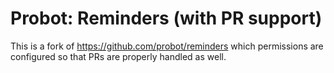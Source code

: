 # Probot: Reminders (with PR support)

This is a fork of https://github.com/probot/reminders which permissions are configured so that PRs are properly handled as well.